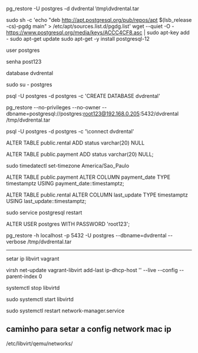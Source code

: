 pg_restore -U postgres -d dvdrental \tmp\dvdrental.tar

sudo sh -c 'echo "deb http://apt.postgresql.org/pub/repos/apt $(lsb_release -cs)-pgdg main" > /etc/apt/sources.list.d/pgdg.list'
wget --quiet -O - https://www.postgresql.org/media/keys/ACCC4CF8.asc | sudo apt-key add -
sudo apt-get update
sudo apt-get -y install postgresql-12

user postgres

senha post123

database dvdrental

sudo su - postgres

psql -U postgres -d postgres -c 'CREATE DATABASE dvdrental'

pg_restore --no-privileges --no-owner --dbname=postgresql://postgres:root123@192.168.0.205:5432/dvdrental /tmp/dvdrental.tar

psql -U postgres -d postgres -c '\connect dvdrental'

ALTER TABLE public.rental ADD status varchar(20) NULL

ALTER TABLE public.payment ADD status varchar(20) NULL;

sudo timedatectl set-timezone America/Sao_Paulo

ALTER TABLE public.payment ALTER COLUMN payment_date TYPE timestamptz USING payment_date::timestamptz;

ALTER TABLE public.rental ALTER COLUMN last_update TYPE timestamptz USING last_update::timestamptz;

sudo service postgresql restart

ALTER USER postgres WITH PASSWORD 'root123';

pg_restore -h localhost -p 5432 -U postgres --dbname=dvdrental --verbose /tmp/dvdrental.tar

-----------------------------------------------------------------------------------------------------------------------------------------
setar ip libvirt vagrant

virsh net-update vagrant-libvirt add-last ip-dhcp-host '<host mac="5e:c0:28:e2:a4:f9" ip="192.168.121.110"/>' --live --config --parent-index 0

systemctl stop libvirtd

sudo systemctl start libvirtd

sudo systemctl restart network-manager.service

## caminho para setar a config network mac ip
/etc/libvirt/qemu/networks/
